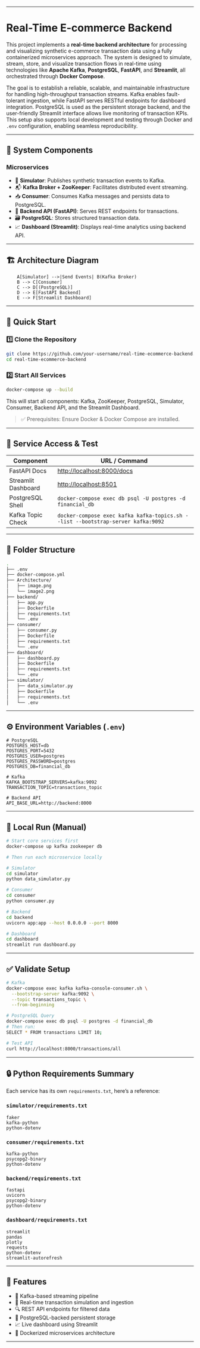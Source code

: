 
---

# Real-Time E-commerce Backend

This project implements a **real-time backend architecture** for processing and visualizing synthetic e-commerce transaction data using a fully containerized microservices approach. The system is designed to simulate, stream, store, and visualize transaction flows in real-time using technologies like **Apache Kafka**, **PostgreSQL**, **FastAPI**, and **Streamlit**, all orchestrated through **Docker Compose**.

The goal is to establish a reliable, scalable, and maintainable infrastructure for handling high-throughput transaction streams. Kafka enables fault-tolerant ingestion, while FastAPI serves RESTful endpoints for dashboard integration. PostgreSQL is used as the persistent storage backend, and the user-friendly Streamlit interface allows live monitoring of transaction KPIs. This setup also supports local development and testing through Docker and `.env` configuration, enabling seamless reproducibility.

---

## 🧩 System Components

### Microservices

* 🧪 **Simulator**: Publishes synthetic transaction events to Kafka.
* 📬 **Kafka Broker + ZooKeeper**: Facilitates distributed event streaming.
* 📥 **Consumer**: Consumes Kafka messages and persists data to PostgreSQL.
* 🧠 **Backend API (FastAPI)**: Serves REST endpoints for transactions.
* 🗃️ **PostgreSQL**: Stores structured transaction data.
* 📈 **Dashboard (Streamlit)**: Displays real-time analytics using backend API.

---

## 🏗️ Architecture Diagram

```
    A[Simulator] -->|Send Events| B(Kafka Broker)
    B --> C[Consumer]
    C --> D[(PostgreSQL)]
    D --> E[FastAPI Backend]
    E --> F[Streamlit Dashboard]
```

---

## 🚀 Quick Start

### 1️⃣ Clone the Repository

```bash
git clone https://github.com/your-username/real-time-ecommerce-backend.git
cd real-time-ecommerce-backend
```

### 2️⃣ Start All Services

```bash
docker-compose up --build
```

This will start all components: Kafka, ZooKeeper, PostgreSQL, Simulator, Consumer, Backend API, and the Streamlit Dashboard.

> ✅ Prerequisites: Ensure Docker & Docker Compose are installed.

---

## 🔎 Service Access & Test

| Component           | URL / Command                                                                    |
| ------------------- | -------------------------------------------------------------------------------- |
| FastAPI Docs        | [http://localhost:8000/docs](http://localhost:8000/docs)                         |
| Streamlit Dashboard | [http://localhost:8501](http://localhost:8501)                                   |
| PostgreSQL Shell    | `docker-compose exec db psql -U postgres -d financial_db`                        |
| Kafka Topic Check   | `docker-compose exec kafka kafka-topics.sh --list --bootstrap-server kafka:9092` |

---

## 📁 Folder Structure

```bash
.
├── .env
├── docker-compose.yml
├── Architecture/
│   ├── image.png
│   └── image2.png
├── backend/
│   ├── app.py
│   ├── Dockerfile
│   ├── requirements.txt
│   └── .env
├── consumer/
│   ├── consumer.py
│   ├── Dockerfile
│   ├── requirements.txt
│   └── .env
├── dashboard/
│   ├── dashboard.py
│   ├── Dockerfile
│   ├── requirements.txt
│   └── .env
├── simulator/
│   ├── data_simulator.py
│   ├── Dockerfile
│   ├── requirements.txt
│   └── .env
```

---

## ⚙️ Environment Variables (`.env`)

```env
# PostgreSQL
POSTGRES_HOST=db
POSTGRES_PORT=5432
POSTGRES_USER=postgres
POSTGRES_PASSWORD=postgres
POSTGRES_DB=financial_db

# Kafka
KAFKA_BOOTSTRAP_SERVERS=kafka:9092
TRANSACTION_TOPIC=transactions_topic

# Backend API
API_BASE_URL=http://backend:8000
```

---

## 🐍 Local Run (Manual)

```bash
# Start core services first
docker-compose up kafka zookeeper db

# Then run each microservice locally

# Simulator
cd simulator
python data_simulator.py

# Consumer
cd consumer
python consumer.py

# Backend
cd backend
uvicorn app:app --host 0.0.0.0 --port 8000

# Dashboard
cd dashboard
streamlit run dashboard.py
```

---

## ✅ Validate Setup

```bash
# Kafka
docker-compose exec kafka kafka-console-consumer.sh \
  --bootstrap-server kafka:9092 \
  --topic transactions_topic \
  --from-beginning

# PostgreSQL Query
docker-compose exec db psql -U postgres -d financial_db
# Then run:
SELECT * FROM transactions LIMIT 10;

# Test API
curl http://localhost:8000/transactions/all
```

---

## 🔒 Python Requirements Summary

Each service has its own `requirements.txt`, here’s a reference:

### `simulator/requirements.txt`

```
faker
kafka-python
python-dotenv
```

### `consumer/requirements.txt`

```
kafka-python
psycopg2-binary
python-dotenv
```

### `backend/requirements.txt`

```
fastapi
uvicorn
psycopg2-binary
python-dotenv
```

### `dashboard/requirements.txt`

```
streamlit
pandas
plotly
requests
python-dotenv
streamlit-autorefresh
```

---

## 🌟 Features

* 🧠 Kafka-based streaming pipeline
* 🔄 Real-time transaction simulation and ingestion
* 🔍 REST API endpoints for filtered data
* 🧮 PostgreSQL-backed persistent storage
* 📈 Live dashboard using Streamlit
* 🐳 Dockerized microservices architecture

---



